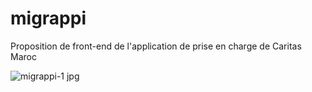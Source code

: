 # migrappi
Proposition de front-end de l'application de prise en charge de Caritas Maroc

![migrappi-1 jpg](https://user-images.githubusercontent.com/10231985/200822818-110c2877-a4b7-420f-b7a9-16f54a81e73f.jpeg)

